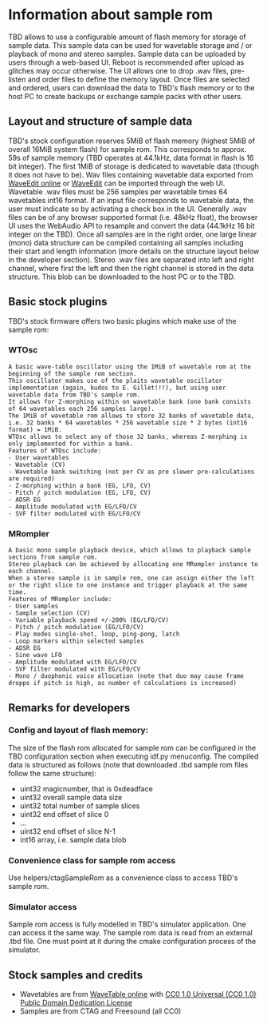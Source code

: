 # Information about sample rom
TBD allows to use a configurable amount of flash memory for storage of sample data. 
This sample data can be used for wavetable storage and / or playback of mono and stereo samples.
Sample data can be uploaded by users through a web-based UI. Reboot is recommended after upload as glitches may occur otherwise.
The UI allows one to drop .wav files, pre-listen and order files to define the memory layout.
Once files are selected and ordered, users can download the data to TBD's flash memory or to the host PC to create backups or exchange sample packs with other users.
## Layout and structure of sample data
TBD's stock configuration reserves 5MiB of flash memory (highest 5MiB of overall 16MiB system flash) for sample rom.
This corresponds to approx. 59s of sample memory (TBD operates at 44.1kHz, data format in flash is 16 bit integer).
The first 1MiB of storage is dedicated to wavetable data (though it does not have to be). Wav files containing wavetable data exported 
from [WaveEdit online](https://waveeditonline.com/) or [WaveEdit](https://synthtech.com/waveedit) can be imported through the web UI. 
Wavetable .wav files must be 256 samples per wavetable times 64 wavetables int16 format. 
If an input file corresponds to wavetable data, the user must indicate so by activating a check box in the UI.
Generally .wav files can be of any browser supported format (i.e. 48kHz float), the browser UI uses the WebAudio API to 
resample and convert the data (44.1kHz 16 bit integer on the TBD).
Once all samples are in the right order, one large linear (mono) data structure can be compiled containing all samples including their start and length information
(more details on the structure layout below in the developer section).
Stereo .wav files are separated into left and right channel, where first the left and then the right channel is stored in the data structure.
This blob can be downloaded to the host PC or to the TBD.
## Basic stock plugins
TBD's stock firmware offers two basic plugins which make use of the sample rom:
### WTOsc
    A basic wave-table oscillator using the 1MiB of wavetable rom at the beginning of the sample rom section.
    This oscillator makes use of the plaits wavetable oscillator implementation (again, kudos to E. Gillet!!!), but using user wavetable data from TBD's sample rom.
    It allows for Z-morphing within on wavetable bank (one bank consists of 64 wavetables each 256 samples large).
    The 1MiB of wavetable rom allows to store 32 banks of wavetable data, i.e. 32 banks * 64 wavetables * 256 wavetable size * 2 bytes (int16 format) = 1MiB.
    WTOsc allows to select any of those 32 banks, whereas Z-morphing is only implemented for within a bank.
    Features of WTOsc include:
    - User wavetables
    - Wavetable (CV) 
    - Wavetable bank switching (not per CV as pre slower pre-calculations are required)
    - Z-morphing within a bank (EG, LFO, CV)
    - Pitch / pitch modulation (EG, LFO, CV)
    - ADSR EG
    - Amplitude modulated with EG/LFO/CV
    - SVF filter modulated with EG/LFO/CV
### MRompler
    A basic mono sample playback device, which allows to playback sample sections from sample rom.
    Stereo playback can be achieved by allocating one MRompler instance to each channel. 
    When a stereo sample is in sample rom, one can assign either the left or the right slice to one instance and trigger playback at the same time.
    Features of MRompler include:
    - User samples
    - Sample selection (CV)
    - Variable playback speed +/-200% (EG/LFO/CV)
    - Pitch / pitch modulation (EG/LFO/CV)
    - Play modes single-shot, loop, ping-pong, latch
    - Loop markers within selected samples
    - ADSR EG
    - Sine wave LFO
    - Amplitude modulated with EG/LFO/CV
    - SVF filter modulated with EG/LFO/CV
    - Mono / duophonic voice allocation (note that duo may cause frame dropps if pitch is high, as number of calculations is increased)
## Remarks for developers
### Config and layout of flash memory:
The size of the flash rom allocated for sample rom can be configured in the TBD configuration section when executing idf.py menuconfig.
The compiled data is structured as follows (note that downloaded .tbd sample rom files follow the same structure):
- uint32 magicnumber, that is 0xdeadface
- uint32 overall sample data size
- uint32 total number of sample slices
- uint32 end offset of slice 0
- ...
- uint32 end offset of slice N-1
- int16 array, i.e. sample data blob
### Convenience class for sample rom access
Use helpers/ctagSampleRom as a convenience class to access TBD's sample rom.
### Simulator access
Sample rom access is fully modelled in TBD's simulator application. One can access it the same way.
The sample rom data is read from an external .tbd file. One must point at it during the cmake configuration process of the simulator.
## Stock samples and credits
- Wavetables are from [WaveTable online](https://waveeditonline.com/) with [CC0 1.0 Universal (CC0 1.0) Public Domain Dedication License](https://creativecommons.org/publicdomain/zero/1.0/)
- Samples are from CTAG and Freesound (all CC0)